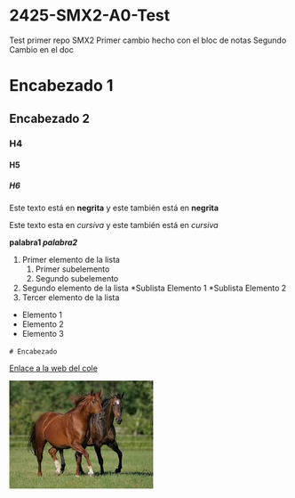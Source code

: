 # 2425-SMX2-A0-Test
Test primer repo SMX2
Primer cambio hecho con el bloc de notas 
Segundo Cambio en el doc
# Encabezado 1
## Encabezado 2
### H4
#### H5
##### H6

Este texto está en **negrita** y este también está en __negrita__

Este texto esta en *cursiva* y este también está en _cursiva_

**palabra1 _palabra2_**

1. Primer elemento de la lista
	1. Primer subelemento
	2. Segundo subelemento
2. Segundo elemento de la lista
	*Sublista Elemento 1
	*Sublista Elemento 2
3. Tercer elemento de la lista

* Elemento 1
* Elemento 2
* Elemento 3

``# Encabezado``

[Enlace a la web del cole](https://www.fje.edu/ca/jesuites-bellvitge "Texto opcional")

![Caballos]( https://github.com/PhilipR7/2425-SMX2-A0-Test/blob/main/caballos.jpg "Titulo opcional de la imagen")

